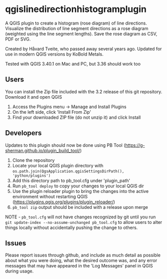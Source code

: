 # qgislinedirectionhistogramplugin
A QGIS plugin to create a histogram (rose diagram) of line directions. Visualize the distribution of line segment 
directions as a rose diagram (weighted using the line segment lengths). Save the rose diagram as CSV, PDF or SVG. 

Created by Håvard Tveite, who passed away several years ago. Updated for use in modern QGIS versions by KoBold Metals.

Tested with QGIS 3.40.1 on Mac and PC, but 3.36 should work too

## Users
You can install the Zip file included with the 3.2 release of this git repository. Download it and open QGIS

1. Access the Plugins menu -> Manage and Install Plugins
2. On the left side, click 'Install From Zip'
3. Find your downloaded ZIP file (do not unzip it) and click Install

## Developers
Updates to this plugin should now be done using PB Tool (https://g-sherman.github.io/plugin_build_tool/)

1. Clone the repository
2. Locate your local QGIS plugin directory with `os.path.join(QgsApplication.qgisSettingsDirPath(), 'python/plugins')`
3. Add this directory path to pb_tool.cfg under 'plugin_path'
4. Run `pb_tool deploy` to copy your changes to your local QGIS dir
5. Use the plugin reloader plugin to bring the changes into the active environment without restarting QGIS (https://plugins.qgis.org/plugins/plugin_reloader/)
6. `pb_tool zip` output should be included with a release upon merge

NOTE - `pb_tool.cfg` will not have changes recognized by git until you run `git update-index --no-assume-unchanged pb_tool.cfg` to allow
users to alter things locally without accidentally pushing the change to others.

## Issues
Please report issues through github, and include as much detail as possible about what you were doing, what the desired outcome was,
and any error messages that may have appeared in the 'Log Messages' panel in QGIS during usage.